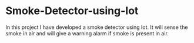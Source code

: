 # Smoke-Detector-using-Iot
In this project I have developed a smoke detector using Iot. It will sense the smoke in air and will give a warning alarm if smoke is present in air.
